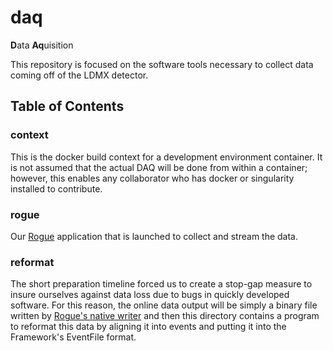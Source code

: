 # daq
**D**ata **Aq**uisition

This repository is focused on the software tools necessary to collect data coming off of the LDMX detector.

## Table of Contents

### context
This is the docker build context for a development environment container.
It is not assumed that the actual DAQ will be done from within a container; however,
this enables any collaborator who has docker or singularity installed to contribute.

### rogue
Our [Rogue](https://slaclab.github.io/rogue/interfaces/index.html) application that is launched to collect and stream the data.

### reformat
The short preparation timeline forced us to create a stop-gap measure to insure ourselves against data loss due to bugs in quickly developed software.
For this reason, the online data output will be simply a binary file written by [Rogue's native writer](https://slaclab.github.io/rogue/utilities/fileio/writing.html) and 
then this directory contains a program to reformat this data by aligning it into events and putting it into the Framework's EventFile format.
